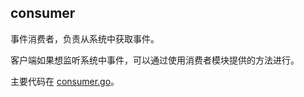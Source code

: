 ## consumer

事件消费者，负责从系统中获取事件。

客户端如果想监听系统中事件，可以通过使用消费者模块提供的方法进行。

主要代码在 [consumer.go](consumer/consumer_go.md)。
